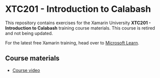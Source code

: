 # XTC201 - Introduction to Calabash

This repository contains exercises for the Xamarin University **XTC201 - Introduction to Calabash** training course materials. This course is retired and not being updated.

For the latest free Xamarin training, head over to [Microsoft Learn](https://aka.ms/learn-xamarin).

## Course materials

* [Course video](https://youtu.be/Rxf08sNl8KE)
